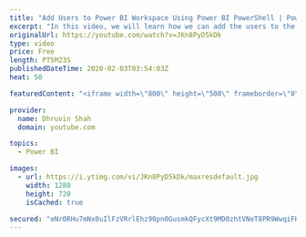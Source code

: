 ```yaml
---
title: "Add Users to Power BI Workspace Using Power BI PowerShell | Power BI and PowerShell"
excerpt: "In this video, we will learn how we can add the users to the Power BI Workspace using Windows PowerShell. With this, we will also check how we can change the assigned role to the existing users. In Power BI we can assign different permissions to the users such as Admin, Member, and Contributor.  In this"
originalUrl: https://youtube.com/watch?v=JKn8PyD5kDk
type: video
price: Free
length: PT5M23S
publishedDateTime: 2020-02-03T03:54:03Z
heat: 50

featuredContent: "<iframe width=\"800\" height=\"500\" frameborder=\"0\" src=\"https://www.youtube.com/embed/JKn8PyD5kDk\" allow=\"accelerometer; autoplay; encrypted-media; gyroscope; picture-in-picture\" allowfullscreen></iframe>"

provider:
  name: Dhruvin Shah
  domain: youtube.com

topics:
  - Power BI

images:
  - url: https://i.ytimg.com/vi/JKn8PyD5kDk/maxresdefault.jpg
    width: 1280
    height: 720
    isCached: true

secured: "eNr0RHu7mNx0uIlFzVRrlEhz90pn0GusmkQFycXt9MD0zhtVNeT8PR9WwqiFKWJdB0dPo5v2x1+U1Z80MbVtEREDtc47g8OqAXbTjoj2qaWGR891FtabQTlCprlTrjPE6Sckw+tzsBBALbr3w49vLAcPTxjM8FLIAvz89EV2/2Uwn0FKrUelM8mTws8ifU0yV5QXgvBfKg7shh4C9OxEX2qikF1WGb39aheR9mh2n9RmTTNrgFYsbVjSapk35smAV4o9Uxtbz1h+pwL/xgOYaEM2x3RYG9jWgpHd4eHfco3PqECVokwcOrWHn6gJP1ZSZpP05tUg7C+YzAxFOV/KT7rKRVsx5bGvbuy2N8itW3d2plTd+oWbMJxPj10DIiRopthY/dvd7n5Y+GIcbNLHKUdK7yyplxmOrHBjG0yQPRA=;1yt7OCRHcp5BS3dPymbn1g=="
---
```


